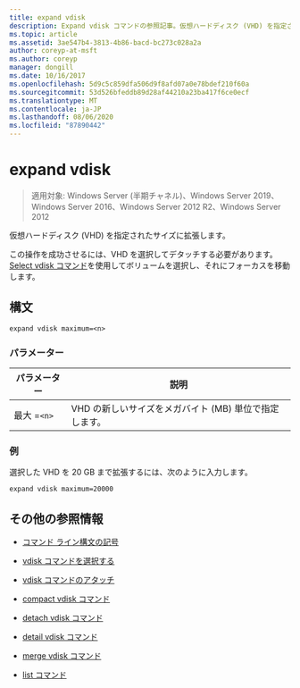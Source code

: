 ```yaml
---
title: expand vdisk
description: Expand vdisk コマンドの参照記事。仮想ハードディスク (VHD) を指定されたサイズに拡張します。
ms.topic: article
ms.assetid: 3ae547b4-3813-4b86-bacd-bc273c028a2a
author: coreyp-at-msft
ms.author: coreyp
manager: dongill
ms.date: 10/16/2017
ms.openlocfilehash: 5d9c5c859dfa506d9f8afd07a0e78bdef210f60a
ms.sourcegitcommit: 53d526bfeddb89d28af44210a23ba417f6ce0ecf
ms.translationtype: MT
ms.contentlocale: ja-JP
ms.lasthandoff: 08/06/2020
ms.locfileid: "87890442"
---
```

# <a name="expand-vdisk"></a>expand vdisk

> 適用対象: Windows Server (半期チャネル)、Windows Server 2019、Windows Server 2016、Windows Server 2012 R2、Windows Server 2012

仮想ハードディスク (VHD) を指定されたサイズに拡張します。

この操作を成功させるには、VHD を選択してデタッチする必要があります。 [Select vdisk コマンド](select-vdisk.md)を使用してボリュームを選択し、それにフォーカスを移動します。

## <a name="syntax"></a>構文

```
expand vdisk maximum=<n>
```

### <a name="parameters"></a>パラメーター

 | パラメーター | 説明 |
 |---------- | ----------- |
 | 最大 =`<n>` | VHD の新しいサイズをメガバイト (MB) 単位で指定します。 |

### <a name="examples"></a>例

選択した VHD を 20 GB まで拡張するには、次のように入力します。

```
expand vdisk maximum=20000
```

## <a name="additional-references"></a>その他の参照情報

- [コマンド ライン構文の記号](command-line-syntax-key.md)

- [vdisk コマンドを選択する](select-vdisk.md)

- [vdisk コマンドのアタッチ](attach-vdisk.md)

- [compact vdisk コマンド](compact-vdisk.md)

- [detach vdisk コマンド](detach-vdisk.md)

- [detail vdisk コマンド](detail-vdisk.md)

- [merge vdisk コマンド](merge-vdisk.md)

- [list コマンド](list.md)
